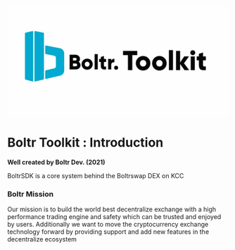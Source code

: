 ![BoltrToolkit](https://github.com/boltrswap/Boltr-Toolkit/blob/main/toolkitreadme.jpg) 



Boltr Toolkit : Introduction
=====================================

**Well created by Boltr Dev. (2021)**


BoltrSDK is a core system behind the Boltrswap DEX on KCC


### Boltr Mission

Our mission is to build the world best decentralize exchange with a high performance trading engine and safety which can be trusted and enjoyed by users. Additionally we want to move the cryptocurrency exchange technology forward by providing support and add new features in the decentralize ecosystem
